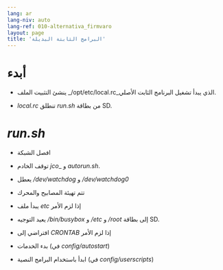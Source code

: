 ```yaml
---
lang: ar
lang-niv: auto
lang-ref: 010-alternativa_firmvaro
layout: page
title: 'البرامج الثابتة البديلة'
---
```


# أبدء

* ينشئ التثبيت الملف _/opt/etc/local.rc_الذي يبدأ تشغيل البرنامج الثابت الأصلي.


* _local.rc_ تنطلق _run.sh_ من بطاقة SD.



# _run.sh_

  * افصل الشبكة


  * توقف الخادم _jco__ و _autorun.sh_.


  * يعطل _/dev/watchdog_ و _/dev/watchdog0_


  * تتم تهيئة المصابيح والمحرك


  * يبدأ ملف   _etc_   إذا لزم الأمر  


  * يعيد التوجيه _/bin/busybox_ و _/etc_ و _/root_ إلى بطاقة SD.


  * افتراضي إلى _CRONTAB_ إذا لزم الأمر


  * بدء الخدمات (في _config/autostart_)


  * ابدأ باستخدام البرامج النصية (في _config/userscripts_)


